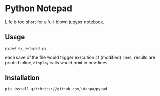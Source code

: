 # Python Notepad

Life is too short for a full-blown jupyter notebook.

## Usage
```
pypad my_notepad.py
```
each save of the file would trigger execution of (modified) lines, results are printed inline, `display` calls would print in new lines.


## Installation 
```
pip install git+https://github.com/idanpa/pypad
```
